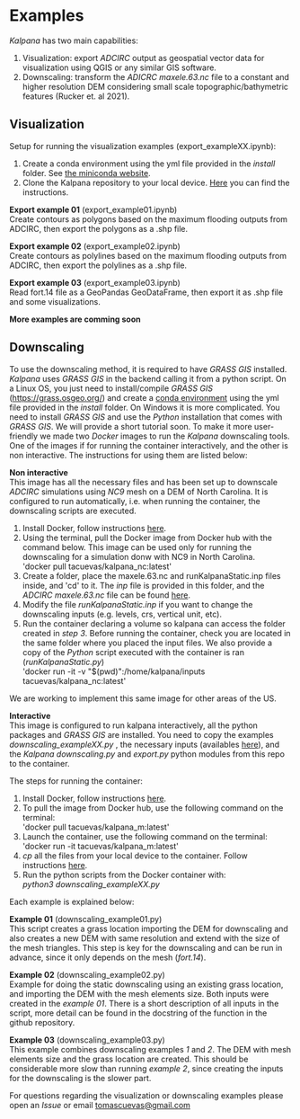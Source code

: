 # Examples

*Kalpana* has two main capabilities:

1. Visualization: export *ADCIRC* output as geospatial vector data for visualization using QGIS or any similar GIS software.
2. Downscaling: transform the *ADICRC* *maxele.63.nc* file to a constant and higher resolution DEM considering small scale topographic/bathymetric features (Rucker et. al 2021).

## Visualization 

Setup for running the visualization examples (export_exampleXX.ipynb):
1. Create a conda environment using the yml file provided in the *install* folder. See [the miniconda website](https://conda.io/projects/conda/en/latest/user-guide/tasks/manage-environments.html).
2. Clone the Kalpana repository to your local device. [Here](https://docs.github.com/en/repositories/creating-and-managing-repositories/cloning-a-repository) you can find the instructions.

**Export example 01** (export_example01.ipynb)<br>
Create contours as polygons based on the maximum flooding outputs from ADCIRC, then export the polygons as a .shp file.

**Export example 02** (export_example02.ipynb)<br>
Create contours as polylines based on the maximum flooding outputs from ADCIRC, then export the polylines as a .shp file.

**Export example 03** (export_example03.ipynb)<br>
Read fort.14 file as a GeoPandas GeoDataFrame, then export it as .shp file and some visualizations.

**More examples are comming soon**

## Downscaling

To use the downscaling method, it is required to have *GRASS GIS* installed. *Kalpana* uses *GRASS GIS* in the backend calling it from a python script. On a Linux OS, you just need to install/compile *GRASS GIS* (https://grass.osgeo.org/) and create a [conda environment](https://conda.io/projects/conda/en/latest/user-guide/tasks/manage-environments.html) using the yml file provided in the *install* folder. On Windows it is more complicated. You need to install *GRASS GIS* and use the *Python* installation that comes with *GRASS GIS*. We will provide a short tutorial soon. To make it more user-friendly we made two *Docker* images to run the *Kalpana* downscaling tools. One of the images if for running the container interactively, and the other is non interactive. The instructions for using them are listed below:

**Non interactive**<br>
This image has all the necessary files and has been set up to downscale *ADCIRC* simulations using *NC9* mesh on a DEM of North Carolina. It is configured to run automatically, i.e. when running the container, the downscaling scripts are executed.
1. Install Docker, follow instructions [here](https://docs.docker.com/engine/install/).
2. Using the terminal, pull the Docker image from Docker hub with the command below. This image can be used only for running the downscaling for a simulation donw with NC9 in North Carolina. <br>
    'docker pull tacuevas/kalpana_nc:latest'
3. Create a folder, place the maxele.63.nc and runKalpanaStatic.inp files inside, and 'cd' to it. The *inp* file is provided in this folder, and the *ADCIRC* *maxele.63.nc* file can be found [here](https://go.ncsu.edu/kalpana-example-inputs).
4. Modify the file *runKalpanaStatic.inp* if you want to change the downscaling inputs (e.g. levels, crs, vertical unit, etc).
5. Run the container declaring a volume so kalpana can access the folder created in *step 3*. Before running the container, check you are located in the same folder where you placed the input files. We also provide a copy of the *Python* script executed with the container is ran (*runKalpanaStatic.py*)<br>
    'docker run -it -v "$(pwd)":/home/kalpana/inputs tacuevas/kalpana_nc:latest'
    

We are working to implement this same image for other areas of the US.

**Interactive**<br>
This image is configured to run kalpana interactively, all the python packages and *GRASS GIS* are installed. You need to copy the examples *downscaling_exampleXX.py* , the necessary inputs (availables [here](https://drive.google.com/drive/folders/1cbQzN4SrLs_rVlz9q8zHCKbFtQpLO5CG?usp=sharing)), and the *Kalpana* *downscaling.py* and *export.py* python modules from this repo to the container.


The steps for running the container:

1) Install Docker, follow instructions [here](https://docs.docker.com/engine/install/).
2) To pull the image from Docker hub, use the following command on the terminal: <br>
    'docker pull tacuevas/kalpana_m:latest'
3) Launch the container, use the following command on the terminal: <br>
    'docker run -it tacuevas/kalpana_m:latest'
4) *cp* all the files from your local device to the container. Follow instructions [here](https://docs.docker.com/engine/reference/commandline/cp/).
5) Run the python scripts from the Docker container with: <br>
    *python3 downscaling_exampleXX.py* 

Each example is explained below:

**Example 01** (downscaling_example01.py)<br>
This script creates a grass location importing the DEM for downscaling and also creates a new DEM with same resolution and extend with the size of the mesh triangles. This step is key for the downscaling and can be run in advance, since it only depends on the mesh (*fort.14*).

**Example 02** (downscaling_example02.py)<br>
Example for doing the static downscaling using an existing grass location, and importing the DEM with the mesh elements size. Both inputs were created in the *example 01*. There is a short description of all inputs in the script, more detail can be found in the docstring of the function in the github repository.

**Example 03** (downscaling_example03.py)<br>
This example combines downscaling examples *1* and *2*. The DEM with mesh elements size and the grass location are created. This should be considerable more slow than running *example 2*, since creating the inputs for the downscaling is the slower part.

For questions regarding the visualization or downscaling examples please open an *Issue* or email tomascuevas@gmail.com
